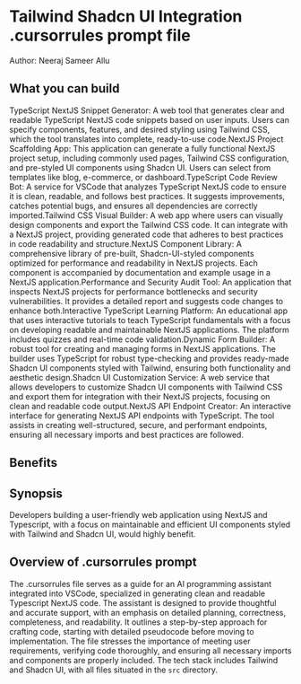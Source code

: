 # Tailwind Shadcn UI Integration .cursorrules prompt file

Author: Neeraj Sameer Allu

## What you can build
TypeScript NextJS Snippet Generator: A web tool that generates clear and readable TypeScript NextJS code snippets based on user inputs. Users can specify components, features, and desired styling using Tailwind CSS, which the tool translates into complete, ready-to-use code.NextJS Project Scaffolding App: This application can generate a fully functional NextJS project setup, including commonly used pages, Tailwind CSS configuration, and pre-styled UI components using Shadcn UI. Users can select from templates like blog, e-commerce, or dashboard.TypeScript Code Review Bot: A service for VSCode that analyzes TypeScript NextJS code to ensure it is clean, readable, and follows best practices. It suggests improvements, catches potential bugs, and ensures all dependencies are correctly imported.Tailwind CSS Visual Builder: A web app where users can visually design components and export the Tailwind CSS code. It can integrate with a NextJS project, providing generated code that adheres to best practices in code readability and structure.NextJS Component Library: A comprehensive library of pre-built, Shadcn-UI-styled components optimized for performance and readability in NextJS projects. Each component is accompanied by documentation and example usage in a NextJS application.Performance and Security Audit Tool: An application that inspects NextJS projects for performance bottlenecks and security vulnerabilities. It provides a detailed report and suggests code changes to enhance both.Interactive TypeScript Learning Platform: An educational app that uses interactive tutorials to teach TypeScript fundamentals with a focus on developing readable and maintainable NextJS applications. The platform includes quizzes and real-time code validation.Dynamic Form Builder: A robust tool for creating and managing forms in NextJS applications. The builder uses TypeScript for robust type-checking and provides ready-made Shadcn UI components styled with Tailwind, ensuring both functionality and aesthetic design.Shadcn UI Customization Service: A web service that allows developers to customize Shadcn UI components with Tailwind CSS and export them for integration with their NextJS projects, focusing on clean and readable code output.NextJS API Endpoint Creator: An interactive interface for generating NextJS API endpoints with TypeScript. The tool assists in creating well-structured, secure, and performant endpoints, ensuring all necessary imports and best practices are followed.

## Benefits


## Synopsis
Developers building a user-friendly web application using NextJS and Typescript, with a focus on maintainable and efficient UI components styled with Tailwind and Shadcn UI, would highly benefit.

## Overview of .cursorrules prompt
The .cursorrules file serves as a guide for an AI programming assistant integrated into VSCode, specialized in generating clean and readable Typescript NextJS code. The assistant is designed to provide thoughtful and accurate support, with an emphasis on detailed planning, correctness, completeness, and readability. It outlines a step-by-step approach for crafting code, starting with detailed pseudocode before moving to implementation. The file stresses the importance of meeting user requirements, verifying code thoroughly, and ensuring all necessary imports and components are properly included. The tech stack includes Tailwind and Shadcn UI, with all files situated in the `src` directory.

